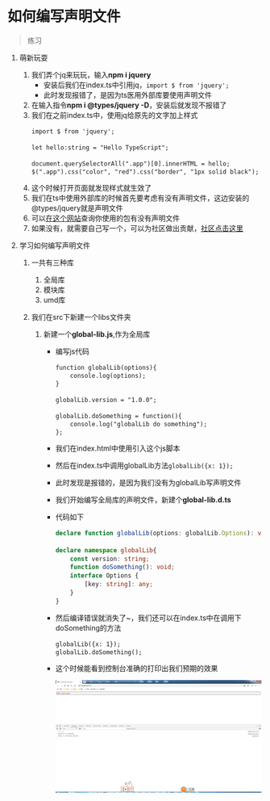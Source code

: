 # 如何编写声明文件

> 练习
1. 萌新玩耍
    1. 我们弄个jq来玩玩，输入**npm i jquery**
        * 安装后我们在index.ts中引用jq，`import $ from 'jquery';`
        * 此时发现报错了，是因为ts医用外部库要使用声明文件
    2. 在输入指令**npm i @types/jquery -D**，安装后就发现不报错了
    3. 我们在之前index.ts中，使用jq给原先的文字加上样式
        ```
        import $ from 'jquery';
        
        let hello:string = "Hello TypeScript";
        
        document.querySelectorAll(".app")[0].innerHTML = hello;
        $(".app").css("color", "red").css("border", "1px solid black");
        ```
    4. 这个时候打开页面就发现样式就生效了
    5. 我们在ts中使用外部库的时候首先要考虑有没有声明文件，这边安装的@types/jquery就是声明文件    
    6. 可以[在这个网站](http://microsoft.github.io/TypeSearch/)查询你使用的包有没有声明文件
    7. 如果没有，就需要自己写一个，可以为社区做出贡献，[社区点击这里](http://definitelytyped.org/guides/contributing.html)

2. 学习如何编写声明文件
    1. 一共有三种库    
        1. 全局库
        2. 模块库
        3. umd库
        
    2. 我们在src下新建一个libs文件夹
        1. 新建一个**global-lib.js**,作为全局库
            * 编写js代码 
            
                ```
                function globalLib(options){
                    console.log(options);
                }
                
                globalLib.version = "1.0.0";
                
                globalLib.doSomething = function(){
                    console.log("globalLib do something");
                };
                ```   
            * 我们在index.html中使用引入这个js脚本        
            * 然后在index.ts中调用globalLib方法`globalLib({x: 1});`
            * 此时发现是报错的，是因为我们没有为globalLib写声明文件
            * 我们开始编写全局库的声明文件，新建个**global-lib.d.ts**
            * 代码如下
                ```typescript
                declare function globalLib(options: globalLib.Options): void;
                
                declare namespace globalLib{
                    const version: string;
                    function doSomething(): void;
                    interface Options {
                        [key: string]: any;
                    }
                }
                ```
            * 然后编译错误就消失了~，我们还可以在index.ts中在调用下doSomething的方法
                ```
                globalLib({x: 1});
                globalLib.doSomething();
                ```
            * 这个时候能看到控制台准确的打印出我们预期的效果    
            
                ![](./images/全局库声明文件引用成功.jpg)